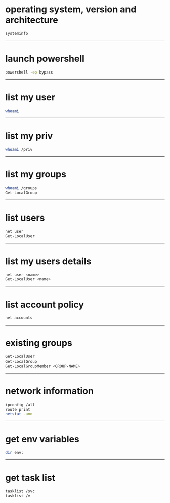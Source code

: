 # operating system, version and architecture
```bash
systeminfo
```
-----------------------

# launch powershell
```bash
powershell -ep bypass
```
-----------------------

# list my user
```bash
whoami
```
-----------------------
# list my priv
```bash
whoami /priv
```

-----------------------
# list my groups
```bash
whoami /groups
Get-LocalGroup
```
-----------------------

# list users
```bash
net user
Get-LocalUser
```
-----------------------

# list my users details
```bash
net user <name>
Get-LocalUser <name>
```
-----------------------

# list account policy
```bash
net accounts
```
-----------------------

# existing groups
```bash
Get-LocalUser
Get-LocalGroup
Get-LocalGroupMember <GROUP-NAME>
```
-----------------------

# network information
```bash
ipconfig /all
route print
netstat -ano
```
-----------------------

# get env variables
```bash
dir env:
```

-----------------------

# get task list
```bash
tasklist /svc
tasklist /v
```
